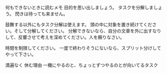 何もできないときに読むメモ
目的を思い出しましょう。
タスクを分解しましょう。
閃きは待っても来ません。

鼓舞する以外にもタスク分解は使えます。
頭の中に対象を置き続けてください。そして分解してください。
分解できないなら、自分の文章を外に出すなりして、反響させて考えを深めてください。人を頼りなさい。

時間を制限してください。
一度で終わりそうにないなら、スプリット分けしてやって下さい。

満遍なく
休む理由
一機にやるのと、ちょっとずつやるのとが向いてるタスク

